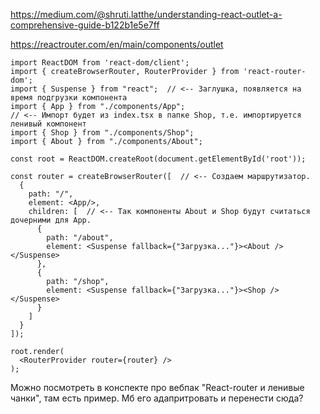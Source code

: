 https://medium.com/@shruti.latthe/understanding-react-outlet-a-comprehensive-guide-b122b1e5e7ff

https://reactrouter.com/en/main/components/outlet



```react
import ReactDOM from 'react-dom/client';
import { createBrowserRouter, RouterProvider } from 'react-router-dom';
import { Suspense } from "react";  // <-- Заглушка, появляется на время подгрузки компонента
import { App } from "./components/App";
// <-- Импорт будет из index.tsx в папке Shop, т.е. импортируется ленивый компонент
import { Shop } from "./components/Shop";
import { About } from "./components/About";

const root = ReactDOM.createRoot(document.getElementById('root'));

const router = createBrowserRouter([  // <-- Создаем маршрутизатор.
  {
    path: "/",
    element: <App/>,
    children: [  // <-- Так компоненты About и Shop будут считаться дочерними для App.
      {
        path: "/about",
        element: <Suspense fallback={"Загрузка..."}><About /></Suspense>
      },
      {
        path: "/shop",
        element: <Suspense fallback={"Загрузка..."}><Shop /></Suspense>
      }
    ]
  }
]);

root.render(
  <RouterProvider router={router} />
);
```

Можно посмотреть в конспекте про вебпак "React-router и ленивые чанки", там есть пример. Мб его адапритровать и перенести сюда?